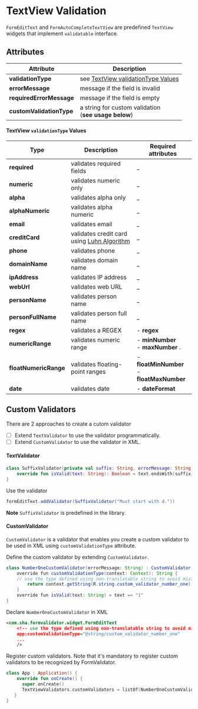 TextView Validation
===================
`FormEditText` and `FormAutoCompleteTextView` are predefined `TextView` widgets that implement `validatable` interface.

## Attributes

| **Attribute** | **Description** |
| -----------------         | --------------------------------------------------------- |
| **validationType**        | see [TextView validationType Values](#textview-validationtype-values)|
| **errorMessage**          | message if the field is invalid                           |
| **requiredErrorMessage**  | message if the field is empty                             |
| **customValidationType**  | a string for custom validation <br> (**see usage below**) |


#### TextView `validationType` Values

| **Type** | **Description** | **Required attributes** |
| ---------------------- | ----------------------------- | ----------------------------------------------- |
| **required**           | validates required fields     |  _                                              |
| **numeric**            | validates numeric only        |  _                                              |
| **alpha**              | validates alpha only          |  _                                              |
| **alphaNumeric**       | validates alpha numeric       |  _                                              |
| **email**              | validates email               |  _                                              |
| **creditCard**         | validates credit card <br> using [Luhn Algorithm](http://en.wikipedia.org/wiki/Luhn_algorithm)                                                            | _                                               |
| **phone**              | validates phone               |  _                                              |
| **domainName**         | validates domain name         |  _                                              |
| **ipAddress**          | validates IP address          |  _                                              |
| **webUrl**             | validates web URL             |  _                                              |
| **personName**         | validates person name         |  _                                              |
| **personFullName**     | validates person full name    |  _                                              |
| **regex**              | validates a REGEX             | - **regex**                                     |
| **numericRange**       | validates numeric range       | - **minNumber** <br> - **maxNumber** .          |
| **floatNumericRange**  | validates floating-point ranges | - **floatMinNumber** <br> - **floatMaxNumber**|
| **date**  | validates date                             | - **dateFormat**                                |

## Custom Validators
There are 2 approaches to create a cutom validator

- [ ] Extend `TextValidator` to use the validator programmatically.
- [ ] Extend `CustomValidator` to use the validator in XML.

#### TextValidator

```kotlin
class SuffixValidator(private val suffix: String, errorMessage: String) : TextValidator(errorMessage) {
    override fun isValid(text: String): Boolean = text.endsWith(suffix)
}
```
Use the validator

```java
formEditText.addValidator(SuffixValidator("Must start with d."))
```
**Note** `SuffixValidator` is predefined in the library. 

#### CustomValidator
`CustomValidator` is a validator that enables you create a custom validator to be used in XML using `customValidationType` attribute.

Define the custom validator by extending `CustomValidator`.

```java
class NumberOneCustomValidator(errorMessage: String) : CustomValidator(errorMessage) {
    override fun customValidationType(context: Context): String {
    // use the type defined using non-translatable string to avoid mistakes
        return context.getString(R.string.custom_validator_number_one)
    }
    override fun isValid(text: String) = text == "1"
}
```

Declare `NumberOneCustomValidator` in XML

``` xml
<com.sha.formvalidator.widget.FormEditText
    <!-- use the type defined using non-translatable string to avoid mistakes  -->
    app:customValidationType="@string/custom_validator_number_one" 
    ...
    />
```

Register custom validators. Note that it's mandatory to register custom validators to be recognized by FormValidator.

```kotlin
class App : Application() {
    override fun onCreate() {
      super.onCreate()
      TextViewValidators.customValidators = listOf(NumberOneCustomValidator("Value doesn't equal 1"))
   }
}
```


